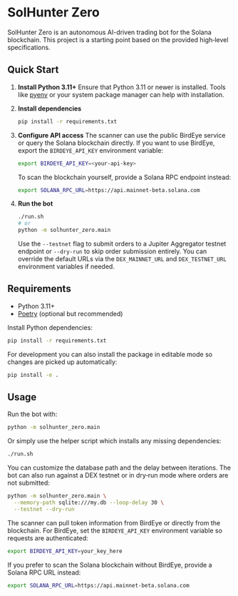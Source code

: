 # SolHunter Zero

SolHunter Zero is an autonomous AI-driven trading bot for the Solana blockchain. This project is a starting point based on the provided high‑level specifications.

## Quick Start

1. **Install Python 3.11+**
   Ensure that Python 3.11 or newer is installed. Tools like
   [pyenv](https://github.com/pyenv/pyenv) or your system package manager can help
   with installation.

2. **Install dependencies**
   ```bash
   pip install -r requirements.txt
   ```

3. **Configure API access**
   The scanner can use the public BirdEye service or query the Solana blockchain
   directly. If you want to use BirdEye, export the `BIRDEYE_API_KEY`
   environment variable:
   ```bash
   export BIRDEYE_API_KEY=<your-api-key>
   ```
   To scan the blockchain yourself, provide a Solana RPC endpoint instead:
   ```bash
   export SOLANA_RPC_URL=https://api.mainnet-beta.solana.com
   ```

4. **Run the bot**
   ```bash
   ./run.sh
   # or
   python -m solhunter_zero.main
   ```
   Use the `--testnet` flag to submit orders to a Jupiter Aggregator testnet
   endpoint or `--dry-run` to skip order submission entirely. You can override
   the default URLs via the `DEX_MAINNET_URL` and `DEX_TESTNET_URL`
   environment variables if needed.

## Requirements
- Python 3.11+
- [Poetry](https://python-poetry.org/) (optional but recommended)

Install Python dependencies:
```bash
pip install -r requirements.txt
```

For development you can also install the package in editable mode so changes are
picked up automatically:
```bash
pip install -e .
```

## Usage
Run the bot with:
```bash
python -m solhunter_zero.main
```
Or simply use the helper script which installs any missing dependencies:
```bash
./run.sh
```
You can customize the database path and the delay between iterations.  The bot
can also run against a DEX testnet or in dry‑run mode where orders are not
submitted:
```bash
python -m solhunter_zero.main \
  --memory-path sqlite:///my.db --loop-delay 30 \
  --testnet --dry-run
```

The scanner can pull token information from BirdEye or directly from the
blockchain. For BirdEye, set the `BIRDEYE_API_KEY` environment variable so
requests are authenticated:

```bash
export BIRDEYE_API_KEY=your_key_here
```

If you prefer to scan the Solana blockchain without BirdEye, provide a Solana
RPC URL instead:

```bash
export SOLANA_RPC_URL=https://api.mainnet-beta.solana.com
```
